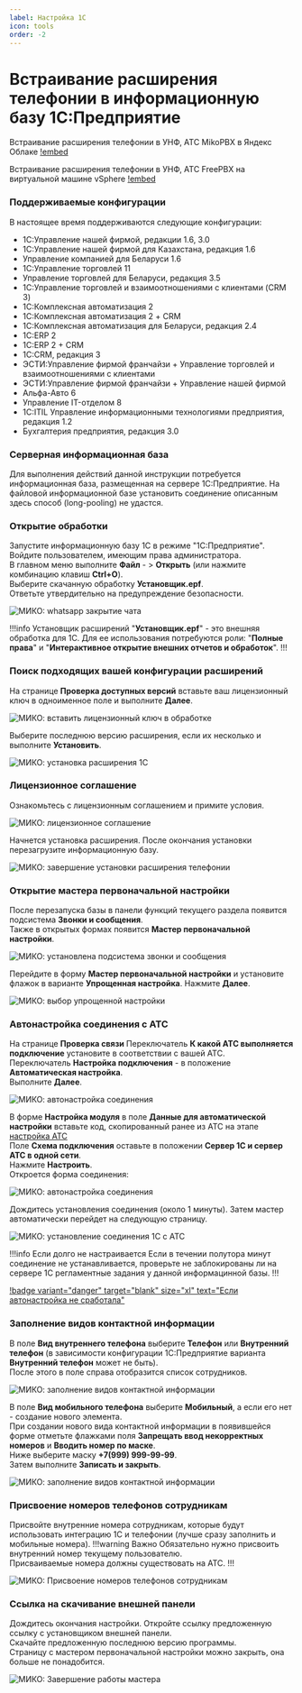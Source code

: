 ```yaml
---
label: Настройка 1C
icon: tools
order: -2
---
```

# Встраивание расширения телефонии в информационную базу 1С:Предприятие

Встраивание расширения телефонии в УНФ, АТС MikoPBX в Яндекс Облаке
[!embed](https://rutube.ru/play/embed/e483a63e3ebb1bfd0bd8631b6d14b4a7/)

Встраивание расширения телефонии в УНФ, АТС FreePBX на виртуальной машине vSphere 
[!embed](https://rutube.ru/play/embed/456bc82e7e61b6147434f1661848eb1f/)

### Поддерживаемые конфигурации
В настоящее время поддерживаются следующие конфигурации:

* 1С:Управление нашей фирмой, редакции 1.6, 3.0
* 1С:Управление нашей фирмой для Казахстана, редакция 1.6
* Управление компанией для Беларуси 1.6
* 1С:Управление торговлей 11
* Управление торговлей для Беларуси, редакция 3.5
* 1С:Управление торговлей и взаимоотношениями с клиентами (CRM 3)
* 1С:Комплексная автоматизация 2
* 1С:Комплексная автоматизация 2 + CRM
* 1С:Комплексная автоматизация для Беларуси, редакция 2.4
* 1С:ERP 2
* 1С:ERP 2 + CRM
* 1С:CRM, редакция 3
* ЭСТИ:Управление фирмой франчайзи + Управление торговлей и взаимоотношениями с клиентами
* ЭСТИ:Управление фирмой франчайзи + Управление нашей фирмой
* Альфа-Авто 6
* Управление IT-отделом 8
* 1С:ITIL Управление информационными технологиями предприятия, редакция 1.2
* Бухгалтерия предприятия, редакция 3.0

### Серверная информационная база 
Для выполнения действий данной инструкции потребуется информационная база, размещенная на сервере 1С:Предприятие. На файловой информационной базе установить соединение описанным здесь способ (long-pooling) не удастся.
### Открытие обработки
Запустите информационную базу 1С в режиме "1С:Предприятие". Войдите пользователем, имеющим права администратора. <br>
В главном меню выполните **Файл** - > **Открыть** (или нажмите комбинацию клавиш **Ctrl+O**). <br>
Выберите скачанную обработку **Установщик.epf**. <br>
Ответьте утвердительно на предупреждение безопасности.

<img class="miko-shadow play-on-hover"  
    src="/assets/nastr_1c/nastr_1c_0.gif"
    alt="МИКО: whatsapp закрытие чата"
/> 

!!!info Установщик расширений
"**Установщик.epf**" - это внешняя обработка для 1С. Для ее использования потребуются роли: "**Полные права**" и 
"**Интерактивное открытие внешних отчетов и обработок**".
!!!

### Поиск подходящих вашей конфигурации расширений
На странице **Проверка доступных версий** вставьте ваш лицензионный ключ в одноименное поле и выполните **Далее**.

<img class="miko-shadow img-zoomable"  
    src="/assets/nastr_1c/nastr_1c_0.png"
    data-original="/assets/nastr_1c/nastr_1c_0.png"
    srcset="/assets/nastr_1c/nastr_1c_0_prev.png 1x, /assets/nastr_1c/nastr_1c_0.png 2x" 
    alt="МИКО: вставить лицензионный ключ в обработке"
/> 

Выберите последнюю версию расширения, если их несколько и выполните **Установить**.

<img class="miko-shadow img-zoomable"  
    src="/assets/nastr_1c/nastr_1c_1.png"
    data-original="/assets/nastr_1c/nastr_1c_1.png"
    srcset="/assets/nastr_1c/nastr_1c_1_prev.png 1x, /assets/nastr_1c/nastr_1c_1.png 2x" 
    alt="МИКО: установка расширения 1С"
/> 

### Лицензионное соглашение
Ознакомьтесь с лицензионным соглашением и примите условия.

<img class="miko-shadow img-zoomable"  
    src="/assets/nastr_1c/nastr_1c_2.png"
    data-original="/assets/nastr_1c/nastr_1c_2.png"
    srcset="/assets/nastr_1c/nastr_1c_2_prev.png 1x, /assets/nastr_1c/nastr_1c_2.png 2x" 
    alt="МИКО: лицензионное соглашение"
/> 

Начнется установка расширения. После окончания установки перезагрузите информационную базу.

 <img class="miko-shadow play-on-hover"  
    src="/assets/nastr_1c/nastr_1c_1.gif"
    alt="МИКО: завершение установки расширения телефонии"
/> 

### Открытие мастера первоначальной настройки 
После перезапуска базы в панели функций текущего раздела появится подсистема **Звонки и сообщения**. <br>
Также в открытых формах появится **Мастер первоначальной настройки**.

<img class="miko-shadow img-zoomable"  
    src="/assets/nastr_1c/nastr_1c_3.png"
    data-original="/assets/nastr_1c/nastr_1c_3.png"
    srcset="/assets/nastr_1c/nastr_1c_3_prev.png 1x, /assets/nastr_1c/nastr_1c_3.png 2x" 
    alt="МИКО: установлена подсистема звонки и сообщения"
/> 

Перейдите в форму **Мастер первоначальной настройки** и установите флажок в варианте **Упрощенная настройка**. Нажмите **Далее**.

<img class="miko-shadow img-zoomable"  
    src="/assets/nastr_1c/nastr_1c_4.png"
    data-original="/assets/nastr_1c/nastr_1c_4.png"
    srcset="/assets/nastr_1c/nastr_1c_4_prev.png 1x, /assets/nastr_1c/nastr_1c_4.png 2x" 
    alt="МИКО: выбор упрощенной настройки"
/> 

### Автонастройка соединения с АТС
На странице **Проверка связи** Переключатель **К какой АТС выполняется подключение** установите в соответствии с вашей АТС. <br>
Переключатель **Настройка подключения** - в положение **Автоматическая настройка**. <br>
Выполните **Далее**.

<img class="miko-shadow img-zoomable"  
    src="/assets/nastr_1c/nastr_1c_5.png"
    data-original="/assets/nastr_1c/nastr_1c_5.png"
    srcset="/assets/nastr_1c/nastr_1c_5_prev.png 1x, /assets/nastr_1c/nastr_1c_5.png 2x" 
    alt="МИКО: автонастройка соединения"
/> 

В форме **Настройка модуля** в поле **Данные для автоматической настройки** вставьте код, скопированный ранее из АТС на этапе <a href='/get-started/nastroyka_ats' target="_blank">настройка АТС</a> <br>
Поле **Схема подключения** оставьте в положении **Сервер 1С и сервер АТС в одной сети**. <br>
Нажмите **Настроить**. <br>
Откроется форма соединения:

<img class="miko-shadow img-zoomable"  
    src="/assets/nastr_1c/nastr_1c_6.png"
    data-original="/assets/nastr_1c/nastr_1c_6.png"
    srcset="/assets/nastr_1c/nastr_1c_6_prev.png 1x, /assets/nastr_1c/nastr_1c_6.png 2x" 
    alt="МИКО: автонастройка соединения"
/> 

Дождитесь установления соединения (около 1 минуты). Затем мастер автоматически перейдет на следующую страницу.

<img class="miko-shadow play-on-hover"  
    src="/assets/nastr_1c/nastr_1c_2.gif"
    alt="МИКО: установление соединения 1С с АТС"
/> 

!!!info Если долго не настраивается
Если в течении полутора минут соединение не устанавливается, проверьте не заблокированы ли на сервере 1С регламентные задания у данной информацинной базы.
!!!

[!badge variant="danger" target="blank" size="xl" text="Если автонастройка не сработала"](/faq/avtonast_soed_ne_srab)

### Заполнение видов контактной информации
В поле **Вид внутреннего телефона** выберите **Телефон** или **Внутренний телефон** (в зависимости конфигурации 1С:Предприятие варианта **Внутренний телефон** может не быть). <br>
После этого в поле справа отобразится список сотрудников.

<img class="miko-shadow img-zoomable"  
    src="/assets/nastr_1c/nastr_1c_7.png"
    data-original="/assets/nastr_1c/nastr_1c_7.png"
    srcset="/assets/nastr_1c/nastr_1c_7_prev.png 1x, /assets/nastr_1c/nastr_1c_7.png 2x" 
    alt="МИКО: заполнение видов контактной информации"
/> 

В поле **Вид мобильного телефона** выберите **Мобильный**, а если его нет - создание нового элемента. <br>
При создании нового вида контактной информации в появившейся форме отметьте флажками поля **Запрещать ввод некорректных номеров** и **Вводить номер по маске**. <br>
Ниже выберите маску **+7(999) 999-99-99**. <br>
Затем выполните **Записать и закрыть**.

<img class="miko-shadow play-on-hover"  
    src="/assets/nastr_1c/nastr_1c_3.gif"
    alt="МИКО: заполнение видов контактной информации"
/> 

### Присвоение номеров телефонов сотрудникам
Присвойте внутренние номера сотрудникам, которые будут использовать интеграцию 1С и телефонии (лучше сразу заполнить и мобильные номера).
!!!warning Важно
Обязательно нужно присвоить внутренний номер текущему пользователю. <br>
Присваиваемые номера должны существовать на АТС.
!!!

<img class="miko-shadow img-zoomable"  
    src="/assets/nastr_1c/nastr_1c_8.png"
    data-original="/assets/nastr_1c/nastr_1c_8.png"
    srcset="/assets/nastr_1c/nastr_1c_8_prev.png 1x, /assets/nastr_1c/nastr_1c_8.png 2x" 
    alt="МИКО: Присвоение номеров телефонов сотрудникам"
/>

### Ссылка на скачивание внешней панели
Дождитесь окончания настройки. Откройте ссылку предложенную ссылку с установщиком внешней панели. <br>
Скачайте предложенную последнюю версию программы. <br>
Страницу с мастером первоначальной настройки можно закрыть, она больше не понадобится. 

<img class="miko-shadow play-on-hover"  
    src="/assets/nastr_1c/nastr_1c_4.gif"
    alt="МИКО: Завершение работы мастера"
/> 
